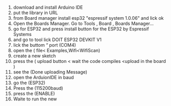 1. download and install Arduino IDE
2. put the library in URL
3. from Board manager install esp32 "espressif system 1.0.06" and lick ok
4. Open the Boards Manager. Go to Tools , Board , Boards Manager…
5. go for ESP32 and press install button for the ESP32 by Espressif Systems
6. and go to tool lick  DOIT ESP32 DEVKIT V1
7. lick the buttom “ port (COM4)
8. open the ( file< Examples,Wifi<WifiScan)
9. create a new sketch
10. press the ( upload button < wait the code compiles <upload in the board )
11. see the (Done uploading Message)
12. open the ArduionIDE in baud
13. go the (ESP32)
14. Press the  (115200baud)
15. press the (ENABLE)
16. Waite to run the new

